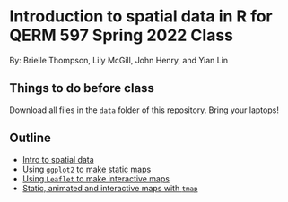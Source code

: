 # Introduction to spatial data in R for QERM 597 Spring 2022 Class

By: Brielle Thompson, Lily McGill, John Henry, and Yian Lin

## Things to do before class 

Download all files in the `data` folder of this repository. Bring your laptops! 

## Outline 
 * [Intro to spatial data](https://htmlpreview.github.io/?https://github.com/briellekwarta19/makingmaps_QERM597/blob/main/intro_tospatialdata.html)
 * [Using `ggplot2` to make static maps](https://rpubs.com/henry529/ggplotmaps)
 * [Using `Leaflet` to make interactive maps](https://rpubs.com/lmcgill/901270) 
 * [Static, animated and interactive maps with `tmap`](https://rpubs.com/yianlin/901579)

